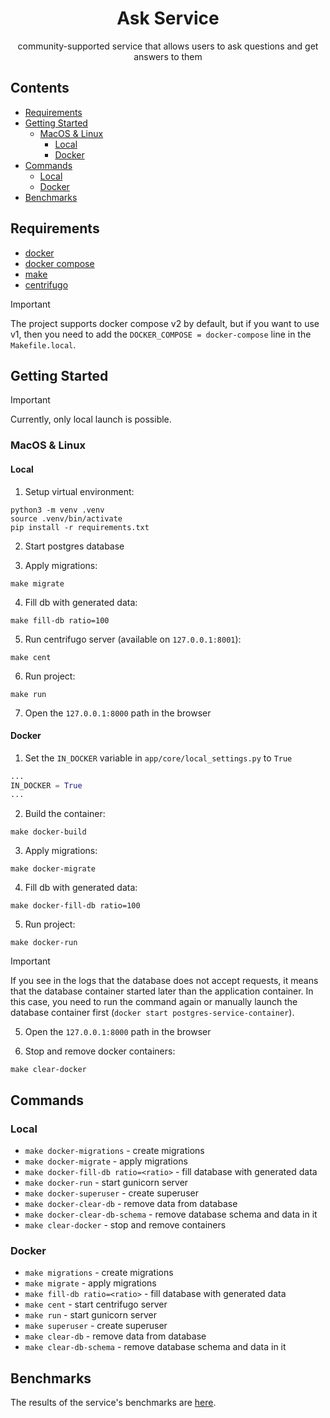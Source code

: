 <div align="center">

# Ask Service

community-supported service that allows users to ask questions and get answers to them

</div> 

## Contents

* [Requirements](#requirements)
* [Getting Started](#getting-started)
  * [MacOS & Linux](#macos-linux)
    * [Local](#local-steps)
    * [Docker](#docker-steps)
* [Commands](#commands)
  * [Local](#local-commands)
  * [Docker](#docker-commands)
* [Benchmarks](#benchmarks)

## Requirements <a name="requirements"></a>

* [docker](https://docs.docker.com/)
* [docker compose](https://docs.docker.com/compose/)
* [make](https://www.gnu.org/software/make/manual/make.html)
* [centrifugo](https://centrifugal.dev/)

> [!IMPORTANT]  
> The project supports docker compose v2 by default, but if you want to use v1, then you need to add the `DOCKER_COMPOSE = docker-compose` line in the `Makefile.local`.

## Getting Started <a name="getting-started"></a>

> [!IMPORTANT]  
> Currently, only local launch is possible.

### MacOS & Linux <a name="macos-linux"></a>

#### Local <a name="local-steps"></a>

1. Setup virtual environment:

```shell
python3 -m venv .venv
source .venv/bin/activate
pip install -r requirements.txt
```

2. Start postgres database

3. Apply migrations:

```shell
make migrate
```

4. Fill db with generated data:

```shell
make fill-db ratio=100
```

5. Run centrifugo server (available on `127.0.0.1:8001`):

```shell
make cent
```

6. Run project:

```shell
make run
```

7. Open the `127.0.0.1:8000` path in the browser

#### Docker <a name="docker-steps"></a>

1. Set the `IN_DOCKER` variable in `app/core/local_settings.py` to `True`

```python
...
IN_DOCKER = True
...
```

2. Build the container:

```shell
make docker-build
```

3. Apply migrations:

```shell
make docker-migrate
```

4. Fill db with generated data:

```shell
make docker-fill-db ratio=100
```

5. Run project:

```shell
make docker-run
```

> [!IMPORTANT]  
> If you see in the logs that the database does not accept requests, it means that the database container started later than the application container. In this case, you need to run the command again or manually launch the database container first (`docker start postgres-service-container`).

5. Open the `127.0.0.1:8000` path in the browser

6. Stop and remove docker containers:

```shell
make clear-docker
```

## Commands <a name="commands"></a>

### Local <a name="local-commands"></a>

* `make docker-migrations` - create migrations
* `make docker-migrate` - apply migrations
* `make docker-fill-db ratio=<ratio>` - fill database with generated data
* `make docker-run` - start gunicorn server
* `make docker-superuser` - create superuser
* `make docker-clear-db` - remove data from database
* `make docker-clear-db-schema` - remove database schema and data in it
* `make clear-docker` - stop and remove containers

### Docker <a name="docker-commands"></a>

* `make migrations` - create migrations
* `make migrate` - apply migrations
* `make fill-db ratio=<ratio>` - fill database with generated data
* `make cent` - start centrifugo server
* `make run` - start gunicorn server
* `make superuser` - create superuser
* `make clear-db` - remove data from database
* `make clear-db-schema` - remove database schema and data in it

## Benchmarks <a name="benchmarks"></a>

The results of the service's benchmarks are [here](docs/benchmarks.md).
